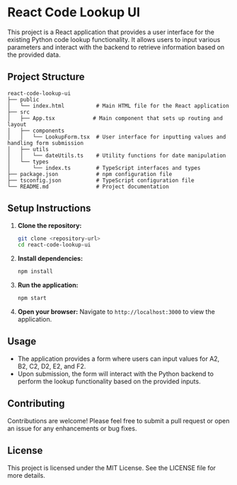 # React Code Lookup UI

This project is a React application that provides a user interface for the existing Python code lookup functionality. It allows users to input various parameters and interact with the backend to retrieve information based on the provided data.

## Project Structure

```
react-code-lookup-ui
├── public
│   └── index.html          # Main HTML file for the React application
├── src
│   ├── App.tsx            # Main component that sets up routing and layout
│   ├── components
│   │   └── LookupForm.tsx  # User interface for inputting values and handling form submission
│   ├── utils
│   │   └── dateUtils.ts    # Utility functions for date manipulation
│   └── types
│       └── index.ts        # TypeScript interfaces and types
├── package.json            # npm configuration file
├── tsconfig.json           # TypeScript configuration file
└── README.md               # Project documentation
```

## Setup Instructions

1. **Clone the repository:**
   ```bash
   git clone <repository-url>
   cd react-code-lookup-ui
   ```

2. **Install dependencies:**
   ```bash
   npm install
   ```

3. **Run the application:**
   ```bash
   npm start
   ```

4. **Open your browser:**
   Navigate to `http://localhost:3000` to view the application.

## Usage

- The application provides a form where users can input values for A2, B2, C2, D2, E2, and F2.
- Upon submission, the form will interact with the Python backend to perform the lookup functionality based on the provided inputs.

## Contributing

Contributions are welcome! Please feel free to submit a pull request or open an issue for any enhancements or bug fixes.

## License

This project is licensed under the MIT License. See the LICENSE file for more details.